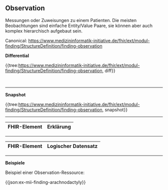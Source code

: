 ## Observation

Messungen oder Zuweisungen zu einem Patienten. Die meisten Beobachtungen sind einfache Entity/Value Paare, sie können aber auch komplex hierarchisch aufgebaut sein.

Canonical:
https://www.medizininformatik-initiative.de/fhir/ext/modul-finding/StructureDefinition/finding-observation

**Differential**


{{tree:https://www.medizininformatik-initiative.de/fhir/ext/modul-finding/StructureDefinition/finding-observation, diff}}

<br>

---

**Snapshot**

{{tree:https://www.medizininformatik-initiative.de/fhir/ext/modul-finding/StructureDefinition/finding-observation, snapshot}}


---
| FHIR-Element | Erklärung |
|--------------|-----------|


---
| FHIR-Element | Logischer Datensatz |
|---|---|




---

**Beispiele**

Beispiel einer Observation-Ressource:

{{json:ex-mii-finding-arachnodactyly}}
<br>
